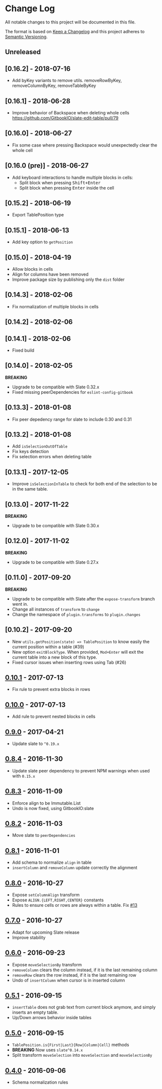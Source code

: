 # Change Log

All notable changes to this project will be documented in this file.

The format is based on [Keep a Changelog](http://keepachangelog.com/) and this project adheres to [Semantic Versioning](http://semver.org/).

## Unreleased

## [0.16.2] - 2018-07-16

- Add byKey variants to remove utils. removeRowByKey, removeColumnByKey, removeTableByKey


## [0.16.1] - 2018-06-28

- Improve behavior of Backspace when deleting whole cells https://github.com/GitbookIO/slate-edit-table/pull/79

## [0.16.0] - 2018-06-27

- Fix some case where pressing Backspace would unexpectedly clear the whole cell

## [0.16.0 (pre)] - 2018-06-27

- Add keyboard interactions to handle multiple blocks in cells:
  - Split block when pressing <kbd>Shift+Enter</kbd>
  - Split block when pressing <kbd>Enter</kbd> inside the cell

## [0.15.2] - 2018-06-19

*  Export TablePosition type

## [0.15.1] - 2018-06-13

*   Add key option to `getPosition`

## [0.15.0] - 2018-04-19

*   Allow blocks in cells
*   Align for columns have been removed
*   Improve package size by publishing only the `dist` folder

## [0.14.3] - 2018-02-06

*   Fix normalization of multiple blocks in cells

## [0.14.2] - 2018-02-06

## [0.14.1] - 2018-02-06

*   Fixed build

## [0.14.0] - 2018-02-05

**BREAKING**

*   Upgrade to be compatible with Slate 0.32.x
*   Fixed missing peerDependencies for `eslint-config-gitbook`

## [0.13.3] - 2018-01-08

*   Fix peer depedency range for slate to include 0.30 and 0.31

## [0.13.2] - 2018-01-08

*   Add `isSelectionOutOfTable`
*   Fix keys detection
*   Fix selection errors when deleting table

## [0.13.1] - 2017-12-05

*   Improve `isSelectionInTable` to check for both end of the selection to be in the same table.

## [0.13.0] - 2017-11-22

**BREAKING**

*   Upgrade to be compatible with Slate 0.30.x

## [0.12.0] - 2017-11-02

**BREAKING**

*   Upgrade to be compatible with Slate 0.27.x

## [0.11.0] - 2017-09-20

**BREAKING**

*   Upgrade to be compatible with Slate after the `expose-transform` branch went in.
*   Change all instances of `transform` to `change`
*   Change the namespace of `plugin.transforms` to `plugin.changes`

## [0.10.2] - 2017-09-20

*   New `utils.getPosition(state) => TablePosition` to know easily the current
    position within a table (#39)
*   New option `exitBlockType`. When provided, `Mod+Enter` will exit the current
    table into a new block of this type.
*   Fixed cursor issues when inserting rows using Tab (#26)

## [0.10.1] - 2017-07-13

[0.10.1]: https://github.com/GitbookIO/slate-edit-table/compare/0.10.0...0.10.1

*   Fix rule to prevent extra blocks in rows

## [0.10.0] - 2017-07-13

[0.10.0]: https://github.com/GitbookIO/slate-edit-table/compare/0.9.0...0.10.0

*   Add rule to prevent nested blocks in cells

## [0.9.0] - 2017-04-21

[0.9.0]: https://github.com/GitbookIO/slate-edit-table/compare/0.8.4...0.9.0

*   Update slate to `^0.19.x`

## [0.8.4] - 2016-11-30

[0.8.4]: https://github.com/GitbookIO/slate-edit-table/compare/0.8.3...0.8.4

*   Update slate peer dependency to prevent NPM warnings when used with `0.15.x`

## [0.8.3] - 2016-11-09

[0.8.3]: https://github.com/GitbookIO/slate-edit-table/compare/0.8.2...0.8.3

*   Enforce align to be Immutable.List
*   Undo is now fixed, using GitbookIO:slate

## [0.8.2] - 2016-11-03

[0.8.2]: https://github.com/GitbookIO/slate-edit-table/compare/0.8.1...0.8.2

*   Move slate to `peerDependencies`

## [0.8.1] - 2016-11-01

[0.8.1]: https://github.com/GitbookIO/slate-edit-table/compare/0.8.0...0.8.1

*   Add schema to normalize `align` in table
*   `insertColumn` and `removeColumn` update correctly the alignment

## [0.8.0] - 2016-10-27

[0.8.0]: https://github.com/GitbookIO/slate-edit-table/compare/0.7.0...0.8.0

*   Expose `setColumnAlign` transform
*   Expose `ALIGN.{LEFT,RIGHT,CENTER}` constants
*   Rules to ensure cells or rows are always within a table. Fix
    [#13](https://github.com/GitbookIO/slate-edit-table/issues/13)

## [0.7.0] - 2016-10-27

[0.7.0]: https://github.com/GitbookIO/slate-edit-table/compare/0.6.0...0.7.0

*   Adapt for upcoming Slate release
*   Improve stability

## [0.6.0] - 2016-09-23

[0.6.0]: https://github.com/GitbookIO/slate-edit-table/compare/0.5.1...0.6.0

*   Expose `moveSelectionBy` transform
*   `removeColumn` clears the column instead, if it is the last remaining column
*   `removeRow` clears the row instead, if it is the last remaining row
*   Undo of `insertColumn` when cursor is in inserted column

## [0.5.1] - 2016-09-15

[0.5.1]: https://github.com/GitbookIO/slate-edit-table/compare/0.5.0...0.5.1

*   `insertTable` does not grab text from current block anymore, and simply inserts an empty table.
*   Up/Down arrows behavior inside tables

## [0.5.0] - 2016-09-15

[0.5.0]: https://github.com/GitbookIO/slate-edit-table/compare/0.4.0...0.5.0

*   `TablePosition.is{First|Last}{Row|Column|Cell}` methods
*   **BREAKING** Now uses `slate^0.14.x`
*   Split transform `moveSelection` into `moveSelection` and `moveSelectionBy`

## [0.4.0] - 2016-09-06

[0.4.0]: https://github.com/GitbookIO/slate-edit-table/compare/0.3.0...0.4.0

*   Schema normalization rules
